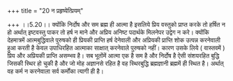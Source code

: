+++
title = "20 न प्रहृष्येत्प्रियम्"

+++
।।5.20।। क्योंकि निर्दोष और सम ब्रह्म ही आत्मा है इसलिये प्रिय वस्तुको
प्राप्त करके तो हर्षित न हो अर्थात् इष्टवस्तु पाकर तो हर्ष न माने और
अप्रिय अनिष्ट पदार्थके मिलनेपर उद्वेग न करे। क्योंकि देहमात्रमें
आत्मबुद्धिवाले पुरुषको ही प्रियकी प्राप्ति हर्ष देनेवाली और अप्रियकी
प्राप्ति शोक उत्पन्न करनेवाली हुआ करती है केवल उपाधिरहित आत्माका
साक्षात् करनेवाले पुरुषको नहीं। कारण उसके लिये ( वास्तवमें ) प्रिय और
अप्रियकी प्राप्ति असम्भव है। सब भूतोंमें आत्मा एक है सम है और निर्दोष है
ऐसी संशयरहित बुद्धि जिसकी स्थिर हो चुकी है और जो मोह अज्ञानसे रहित है वह
स्थिरबुद्धि ब्रह्मज्ञानी ब्रह्ममें ही स्थित है। अर्थात् वह कर्म न
करनेवाला सर्व कर्मोंका त्यागी ही है।

